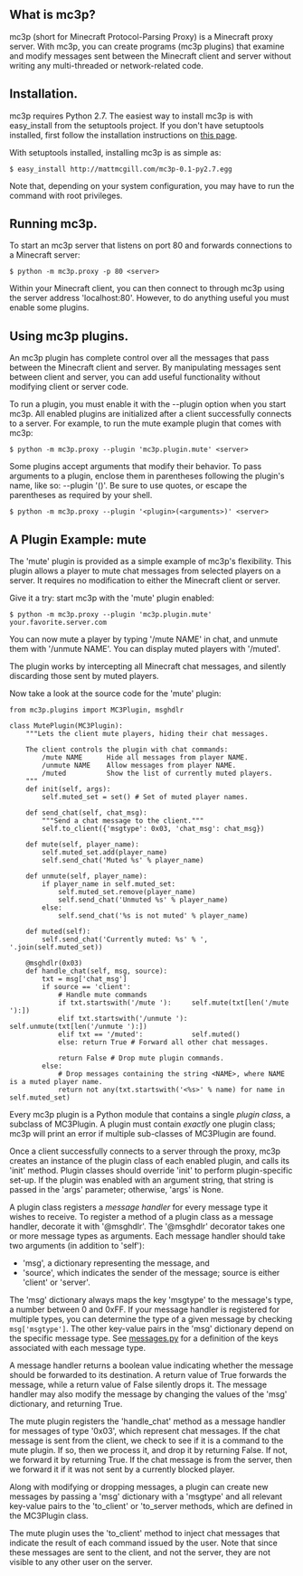 
## What is mc3p?

mc3p (short for Minecraft Protocol-Parsing Proxy) is a Minecraft proxy
server. With mc3p, you can create programs (mc3p plugins) that examine
and modify messages sent between the Minecraft client and server without
writing any multi-threaded or network-related code.

## Installation.

mc3p requires Python 2.7. The easiest way to install mc3p is with
easy_install from the setuptools project. If you don't have setuptools
installed, first follow the installation instructions on
[this page](http://pypi.python.org/pypi/setuptools).

With setuptools installed, installing mc3p is as simple as:

    $ easy_install http://mattmcgill.com/mc3p-0.1-py2.7.egg

Note that, depending on your system configuration, you may have to run
the command with root privileges.

## Running mc3p.

To start an mc3p server that listens on port 80 and forwards connections
to a Minecraft server:

    $ python -m mc3p.proxy -p 80 <server>

Within your Minecraft client, you can then connect to <server> through
mc3p using the server address 'localhost:80'. However, to do anything useful
you must enable some plugins.

## Using mc3p plugins.

An mc3p plugin has complete control over all the messages that pass between
the Minecraft client and server. By manipulating messages sent between client
and server, you can add useful functionality without modifying client or server
code.

To run a plugin, you must enable it with the --plugin <name> option when you start mc3p.
All enabled plugins are initialized after a client successfully connects to a server.
For example, to run the mute example plugin that comes with mc3p:

    $ python -m mc3p.proxy --plugin 'mc3p.plugin.mute' <server>

Some plugins accept arguments that modify their behavior. To pass arguments
to a plugin, enclose them in parentheses following the plugin's name, like so:
--plugin '<name>(<arguments>)'. Be sure to use quotes, or escape the parentheses
as required by your shell.

    $ python -m mc3p.proxy --plugin '<plugin>(<arguments>)' <server>

## A Plugin Example: mute

The 'mute' plugin is provided as a simple example of mc3p's flexibility.
This plugin allows a player to mute chat messages from selected players on a
server. It requires no modification to either the Minecraft client or server.

Give it a try: start mc3p with the 'mute' plugin enabled:

    $ python -m mc3p.proxy --plugin 'mc3p.plugin.mute' your.favorite.server.com

You can now mute a player by typing '/mute NAME' in chat,
and unmute them with '/unmute NAME'. You can display muted players with '/muted'.

The plugin works by intercepting all Minecraft chat messages, and silently
discarding those sent by muted players.

Now take a look at the source code for the 'mute' plugin:

    from mc3p.plugins import MC3Plugin, msghdlr

    class MutePlugin(MC3Plugin):
        """Lets the client mute players, hiding their chat messages.
        
        The client controls the plugin with chat commands:
            /mute NAME      Hide all messages from player NAME.
            /unmute NAME    Allow messages from player NAME.
            /muted          Show the list of currently muted players.
        """
        def init(self, args):
            self.muted_set = set() # Set of muted player names.

        def send_chat(self, chat_msg):
            """Send a chat message to the client."""
            self.to_client({'msgtype': 0x03, 'chat_msg': chat_msg})

        def mute(self, player_name):
            self.muted_set.add(player_name)
            self.send_chat('Muted %s' % player_name)

        def unmute(self, player_name):
            if player_name in self.muted_set:
                self.muted_set.remove(player_name)
                self.send_chat('Unmuted %s' % player_name)
            else:
                self.send_chat('%s is not muted' % player_name)

        def muted(self):
            self.send_chat('Currently muted: %s' % ', '.join(self.muted_set))

        @msghdlr(0x03)
        def handle_chat(self, msg, source):
            txt = msg['chat_msg']
            if source == 'client':
                # Handle mute commands
                if txt.startswith('/mute '):     self.mute(txt[len('/mute '):])
                elif txt.startswith('/unmute '): self.unmute(txt[len('/unmute '):])
                elif txt == '/muted':            self.muted()
                else: return True # Forward all other chat messages.

                return False # Drop mute plugin commands.
            else:
                # Drop messages containing the string <NAME>, where NAME is a muted player name.
                return not any(txt.startswith('<%s>' % name) for name in self.muted_set)

Every mc3p plugin is a Python module that contains a single *plugin class*, a
subclass of MC3Plugin. A plugin must contain *exactly* one plugin class;
mc3p will print an error if multiple sub-classes of MC3Plugin are found.

Once a client successfully connects to a server through the proxy, mc3p
creates an instance of the plugin class of each enabled plugin, and calls its
'init' method. Plugin classes should override 'init' to perform plugin-specific
set-up. If the plugin was enabled with an argument string, that string is passed in
the 'args' parameter; otherwise, 'args' is None.

A plugin class registers a *message handler* for every message type it wishes
to receive. To register a method of a plugin class as a message handler, decorate
it with '@msghdlr'. The '@msghdlr' decorator takes one or more message types
as arguments. Each message handler should take two arguments (in addition to 'self'):

* 'msg', a dictionary representing the message, and
* 'source', which indicates the sender of the message; source is either
  'client' or 'server'.

The 'msg' dictionary always maps the key 'msgtype' to the message's type, a
number between 0 and 0xFF. If
your message handler is registered for multiple types, you can determine the type
of a given message by checking `msg['msgtype']`. The other key-value pairs
in the 'msg' dictionary depend on the specific message type. See
[messages.py](mc3p/messages.py) for a definition of the keys associated with
each message type.

A message handler returns a boolean value indicating whether the message should
be forwarded to its destination. A return value of True forwards the message,
while a return value of False silently drops it. The message handler may also
modify the message by changing the values of the 'msg' dictionary, and
returning True.

The mute plugin registers the 'handle_chat' method as a message handler for
messages of type '0x03', which represent chat messages. If the chat message
is sent from the client, we check to see if it is a command to the mute plugin.
If so, then we process it, and drop it by returning False. If not, we forward it
by returning True. If the chat message is from the server, then we forward it
if it was not sent by a currently blocked player.

Along with modifying or dropping messages, a plugin can create new messages
by passing a 'msg' dictionary with a 'msgtype' and all relevant key-value pairs
to the 'to_client' or 'to_server methods, which are defined in the MC3Plugin class.

The mute plugin uses the 'to_client' method to inject chat messages that indicate
the result of each command issued by the user. Note that since these messages
are sent to the client, and not the server, they are not visible to any other
user on the server.

